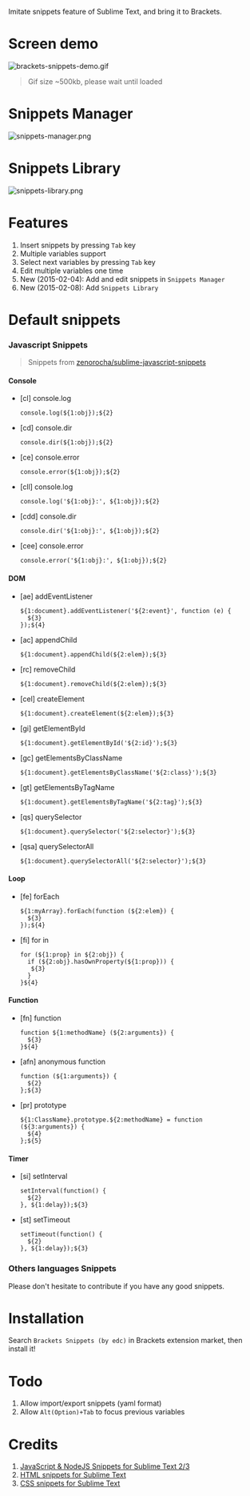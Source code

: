 Imitate snippets feature of Sublime Text, and bring it to Brackets.

# Screen demo
![brackets-snippets-demo.gif](http://edwardchu.org/assets/images/brackets-snippets-demo.gif "Demo gif of the extension")
> Gif size ~500kb, please wait until loaded

# Snippets Manager
![snippets-manager.png](http://edwardchu.org/assets/images/snippets-manager@2x.png "Snippets Manager Screenshot")

# Snippets Library
![snippets-library.png](http://edwardchu.org/assets/images/snippets-library@2x.png "Snippets Library Screenshot")

# Features
1. Insert snippets by pressing `Tab` key
2. Multiple variables support
3. Select next variables by pressing `Tab` key
4. Edit multiple variables one time
5. New (2015-02-04): Add and edit snippets in `Snippets Manager`
5. New (2015-02-08): Add `Snippets Library`

# Default snippets
### Javascript Snippets
> Snippets from [zenorocha/sublime-javascript-snippets](https://github.com/zenorocha/sublime-javascript-snippets)

#### Console
- [cl] console.log
    ```
    console.log(${1:obj});${2}
    ```

- [cd] console.dir
    ```
    console.dir(${1:obj});${2}
    ```

- [ce] console.error
    ```
    console.error(${1:obj});${2}
    ```

- [cll] console.log
    ```
    console.log('${1:obj}:', ${1:obj});${2}
    ```

- [cdd] console.dir
    ```
    console.dir('${1:obj}:', ${1:obj});${2}
    ```

- [cee] console.error
    ```
    console.error('${1:obj}:', ${1:obj});${2}
    ```

#### DOM
- [ae] addEventListener
    ```
    ${1:document}.addEventListener('${2:event}', function (e) {
      ${3}
    });${4}
    ```

- [ac] appendChild
    ```
    ${1:document}.appendChild(${2:elem});${3}
    ```

- [rc] removeChild
    ```
    ${1:document}.removeChild(${2:elem});${3}
    ```

- [cel] createElement
    ```
    ${1:document}.createElement(${2:elem});${3}
    ```

- [gi] getElementById
    ```
    ${1:document}.getElementById('${2:id}');${3}
    ```

- [gc] getElementsByClassName
    ```
    ${1:document}.getElementsByClassName('${2:class}');${3}
    ```

- [gt] getElementsByTagName
    ```
    ${1:document}.getElementsByTagName('${2:tag}');${3}
    ```

- [qs] querySelector
    ```
    ${1:document}.querySelector('${2:selector}');${3}
    ```

- [qsa] querySelectorAll
    ```
    ${1:document}.querySelectorAll('${2:selector}');${3}
    ```

#### Loop
- [fe] forEach
    ```
    ${1:myArray}.forEach(function (${2:elem}) {
      ${3}
    });${4}
    ```

- [fi] for in
    ```
    for (${1:prop} in ${2:obj}) {
      if (${2:obj}.hasOwnProperty(${1:prop})) {
       ${3}
      }
    }${4}
    ```

#### Function
- [fn] function
    ```
    function ${1:methodName} (${2:arguments}) {
      ${3}
    }${4}
    ```

- [afn] anonymous function
    ```
    function (${1:arguments}) {
      ${2}
    };${3}
    ```

- [pr] prototype
    ```
    ${1:ClassName}.prototype.${2:methodName} = function (${3:arguments}) {
      ${4}
    };${5}
    ```

#### Timer
- [si] setInterval
    ```
    setInterval(function() {
      ${2}
    }, ${1:delay});${3}
    ```

- [st] setTimeout
    ```
    setTimeout(function() {
      ${2}
    }, ${1:delay});${3}
    ```

### Others languages Snippets
Please don't hesitate to contribute if you have any good snippets.

# Installation
Search `Brackets Snippets (by edc)` in Brackets extension market, then install it!

# Todo
1. Allow import/export snippets (yaml format)
2. Allow `Alt(Option)+Tab` to focus previous variables

# Credits
1. [JavaScript & NodeJS Snippets for Sublime Text 2/3](https://github.com/zenorocha/sublime-javascript-snippets)
2. [HTML snippets for Sublime Text](https://github.com/joshnh/HTML-Snippets)
3. [CSS snippets for Sublime Text](https://github.com/joshnh/CSS-Snippets)